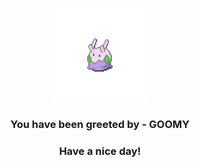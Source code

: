 <p align="center">
            <img src="https://raw.githubusercontent.com/PokeAPI/sprites/master/sprites/pokemon/704.png" width="150" height="150">
          </p>
          <h3 align="center">You have been greeted by - <b>GOOMY</b></h3>
          <h3 align="center">Have a nice day!</h3>
